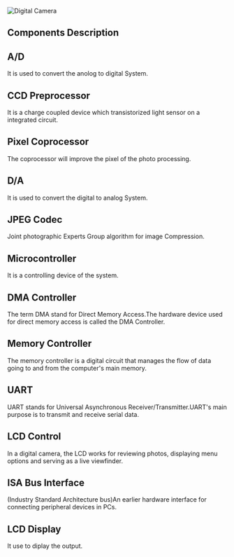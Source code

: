 ![Digital Camera](https://user-images.githubusercontent.com/98962050/154835452-22dac68c-9477-453a-8ab1-5a644a2c3564.jpg)
## Components Description
## A/D
It is used to convert the anolog to digital System.
## CCD Preprocessor
It is a charge coupled device which transistorized light sensor on a integrated circuit.
## Pixel Coprocessor
The coprocessor will improve the pixel of the photo processing.
## D/A
It is used to convert the digital to analog System.
## JPEG Codec
Joint photographic Experts Group algorithm for image Compression.
## Microcontroller
It is a controlling device of the system.
## DMA Controller
The term DMA stand for Direct Memory Access.The hardware device used for direct memory access is called the DMA Controller.
## Memory Controller
The memory controller is a digital circuit that manages the flow of data going to and from the computer's main memory.
## UART 
UART stands for Universal Asynchronous Receiver/Transmitter.UART's main purpose is to transmit and receive serial data.
## LCD Control
In a digital camera, the LCD works for reviewing photos, displaying menu options and serving as a live viewfinder.
## ISA Bus Interface
(Industry Standard Architecture bus)An earlier hardware interface for connecting peripheral devices in PCs.
## LCD Display 
It use to diplay the output. 
